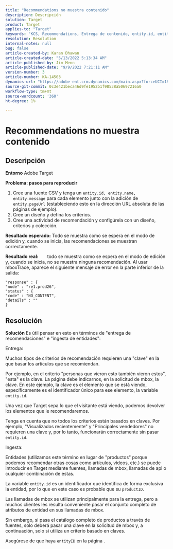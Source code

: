 ```yaml
---
title: "Recommendations no muestra contenido"
description: Descripción
solution: Target
product: Target
applies-to: "Target"
keywords: "KCS, Recommendations, Entrega de contenido, entity.id, entityID, productID, clave, identificador"
resolution: Resolution
internal-notes: null
bug: false
article-created-by: Karan Dhawan
article-created-date: "5/13/2022 5:13:34 AM"
article-published-by: Jim Menn
article-published-date: "9/9/2022 7:21:11 AM"
version-number: 3
article-number: KA-14503
dynamics-url: "https://adobe-ent.crm.dynamics.com/main.aspx?forceUCI=1&pagetype=entityrecord&etn=knowledgearticle&id=45c52a6f-7bd2-ec11-a7b5-00224809c101"
source-git-commit: 0c3e421beca46d9fe1952b1f98538a50697216a0
workflow-type: tm+mt
source-wordcount: '360'
ht-degree: 1%

---
```


# Recommendations no muestra contenido

## Descripción


<b>Entorno</b>
Adobe Target

<b>Problema: pasos para reproducir</b>

1. Cree una fuente CSV y tenga un `entity.id, entity.name, entity.message` para cada elemento junto con la adición de `entity.pageUrl` (estableciendo esto en la dirección URL absoluta de las páginas de ejemplo).
2. Cree un diseño y defina los criterios.
3. Cree una actividad de recomendación y configúrela con un diseño, criterios y colección.


<b>Resultado esperado:</b>
Todo se muestra como se espera en el modo de edición y, cuando se inicia, las recomendaciones se muestran correctamente.

<b>Resultado real:</b>
&#x200B; &#x200B; &#x200B; &#x200B; &#x200B; &#x200B; todo se muestra como se espera en el modo de edición y, cuando se inicia, no se muestra ninguna recomendación.
Al usar mboxTrace, aparece el siguiente mensaje de error en la parte inferior de la salida:

```
"response" : {
"node" : "re1.prod26",
"status" : {
"code" : "NO_CONTENT",
"details" : ""
}
```

## Resolución


<b>Solución</b>
Es útil pensar en esto en términos de &quot;entrega de recomendaciones&quot; e &quot;ingesta de entidades&quot;:



Entrega:

Muchos tipos de criterios de recomendación requieren una &quot;clave&quot; en la que basar los artículos que se recomiendan.

Por ejemplo, en el criterio &quot;personas que vieron esto también vieron estos&quot;, &quot;esta&quot; es la clave. La página debe indicarnos, en la solicitud de mbox, la clave. En este ejemplo, la clave es el elemento que se está viendo, específicamente es el identificador único para ese elemento, la variable `entity.id`.

Una vez que Target sepa lo que el visitante está viendo, podemos devolver los elementos que le recomendaremos.

Tenga en cuenta que no todos los criterios están basados en claves. Por ejemplo, &quot;Visualizados recientemente&quot; y &quot;Principales vendedores&quot; no requieren una clave y, por lo tanto, funcionarán correctamente sin pasar `entity.id`.



Ingesta:

Entidades (utilizamos este término en lugar de &quot;productos&quot; porque podemos recomendar otras cosas como artículos, vídeos, etc.) se puede introducir en Target mediante fuentes, llamadas de mbox, llamadas de api o cualquier combinación de estas.

La variable `entity.id` es un identificador que identifica de forma exclusiva la entidad, por lo que en este caso es probable que su `productID`.

Las llamadas de mbox se utilizan principalmente para la entrega, pero a muchos clientes les resulta conveniente pasar el conjunto completo de atributos de entidad en sus llamadas de mbox.

Sin embargo, si pasa el catálogo completo de productos a través de fuentes, solo deberá pasar una clave en la solicitud de mbox y, a continuación, solo si utiliza un criterio basado en claves.



Asegúrese de que haya `entityID` en la página .
